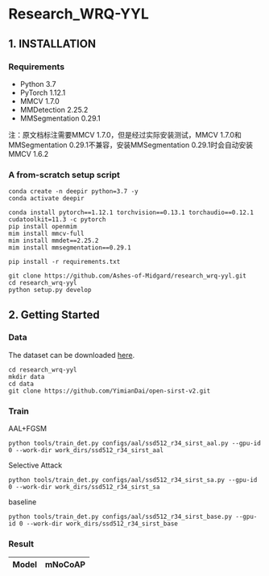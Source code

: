 # Research_WRQ-YYL

## 1. INSTALLATION

### Requirements

- Python 3.7
- PyTorch 1.12.1
- MMCV 1.7.0
- MMDetection 2.25.2
- MMSegmentation 0.29.1

注：原文档标注需要MMCV 1.7.0，但是经过实际安装测试，MMCV 1.7.0和MMSegmentation 0.29.1不兼容，安装MMSegmentation 0.29.1时会自动安装MMCV 1.6.2

### A from-scratch setup script

```shell
conda create -n deepir python=3.7 -y
conda activate deepir

conda install pytorch==1.12.1 torchvision==0.13.1 torchaudio==0.12.1 cudatoolkit=11.3 -c pytorch
pip install openmim
mim install mmcv-full
mim install mmdet==2.25.2
mim install mmsegmentation==0.29.1

pip install -r requirements.txt

git clone https://github.com/Ashes-of-Midgard/research_wrq-yyl.git
cd research_wrq-yyl
python setup.py develop
```

## 2. Getting Started
### Data
The dataset can be downloaded [here](https://github.com/YimianDai/open-sirst-v2).
```shell
cd research_wrq-yyl
mkdir data
cd data
git clone https://github.com/YimianDai/open-sirst-v2.git
```


### Train
AAL+FGSM
```shell
python tools/train_det.py configs/aal/ssd512_r34_sirst_aal.py --gpu-id 0 --work-dir work_dirs/ssd512_r34_sirst_aal
```

Selective Attack
```shell
python tools/train_det.py configs/aal/ssd512_r34_sirst_sa.py --gpu-id 0 --work-dir work_dirs/ssd512_r34_sirst_sa
```

baseline
```shell
python tools/train_det.py configs/aal/ssd512_r34_sirst_base.py --gpu-id 0 --work-dir work_dirs/ssd512_r34_sirst_base
```

### Result

| Model | mNoCoAP |
|---|---|
